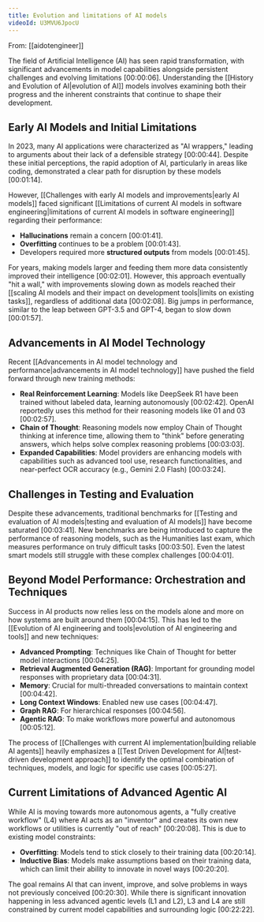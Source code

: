 ```yaml
---
title: Evolution and limitations of AI models
videoId: U3MVU6JpocU
---
```


From: [[aidotengineer]] <br/> 

The field of Artificial Intelligence (AI) has seen rapid transformation, with significant advancements in model capabilities alongside persistent challenges and evolving limitations <a class="yt-timestamp" data-t="00:00:06">[00:00:06]</a>. Understanding the [[History and Evolution of AI|evolution of AI]] models involves examining both their progress and the inherent constraints that continue to shape their development.

## Early AI Models and Initial Limitations
In 2023, many AI applications were characterized as "AI wrappers," leading to arguments about their lack of a defensible strategy <a class="yt-timestamp" data-t="00:00:44">[00:00:44]</a>. Despite these initial perceptions, the rapid adoption of AI, particularly in areas like coding, demonstrated a clear path for disruption by these models <a class="yt-timestamp" data-t="00:01:14">[00:01:14]</a>.

However, [[Challenges with early AI models and improvements|early AI models]] faced significant [[Limitations of current AI models in software engineering|limitations of current AI models in software engineering]] regarding their performance:
*   **Hallucinations** remain a concern <a class="yt-timestamp" data-t="00:01:41">[00:01:41]</a>.
*   **Overfitting** continues to be a problem <a class="yt-timestamp" data-t="00:01:43">[00:01:43]</a>.
*   Developers required more **structured outputs** from models <a class="yt-timestamp" data-t="00:01:45">[00:01:45]</a>.

For years, making models larger and feeding them more data consistently improved their intelligence <a class="yt-timestamp" data-t="00:02:01">[00:02:01]</a>. However, this approach eventually "hit a wall," with improvements slowing down as models reached their [[scaling AI models and their impact on development tools|limits on existing tasks]], regardless of additional data <a class="yt-timestamp" data-t="00:02:08">[00:02:08]</a>. Big jumps in performance, similar to the leap between GPT-3.5 and GPT-4, began to slow down <a class="yt-timestamp" data-t="00:01:57">[00:01:57]</a>.

## Advancements in AI Model Technology
Recent [[Advancements in AI model technology and performance|advancements in AI model technology]] have pushed the field forward through new training methods:
*   **Real Reinforcement Learning**: Models like DeepSeek R1 have been trained without labeled data, learning autonomously <a class="yt-timestamp" data-t="00:02:42">[00:02:42]</a>. OpenAI reportedly uses this method for their reasoning models like 01 and 03 <a class="yt-timestamp" data-t="00:02:57">[00:02:57]</a>.
*   **Chain of Thought**: Reasoning models now employ Chain of Thought thinking at inference time, allowing them to "think" before generating answers, which helps solve complex reasoning problems <a class="yt-timestamp" data-t="00:03:03">[00:03:03]</a>.
*   **Expanded Capabilities**: Model providers are enhancing models with capabilities such as advanced tool use, research functionalities, and near-perfect OCR accuracy (e.g., Gemini 2.0 Flash) <a class="yt-timestamp" data-t="00:03:24">[00:03:24]</a>.

## Challenges in Testing and Evaluation
Despite these advancements, traditional benchmarks for [[Testing and evaluation of AI models|testing and evaluation of AI models]] have become saturated <a class="yt-timestamp" data-t="00:03:41">[00:03:41]</a>. New benchmarks are being introduced to capture the performance of reasoning models, such as the Humanities last exam, which measures performance on truly difficult tasks <a class="yt-timestamp" data-t="00:03:50">[00:03:50]</a>. Even the latest smart models still struggle with these complex challenges <a class="yt-timestamp" data-t="00:04:01">[00:04:01]</a>.

## Beyond Model Performance: Orchestration and Techniques
Success in AI products now relies less on the models alone and more on how systems are built around them <a class="yt-timestamp" data-t="00:04:15">[00:04:15]</a>. This has led to the [[Evolution of AI engineering and tools|evolution of AI engineering and tools]] and new techniques:
*   **Advanced Prompting**: Techniques like Chain of Thought for better model interactions <a class="yt-timestamp" data-t="00:04:25">[00:04:25]</a>.
*   **Retrieval Augmented Generation (RAG)**: Important for grounding model responses with proprietary data <a class="yt-timestamp" data-t="00:04:31">[00:04:31]</a>.
*   **Memory**: Crucial for multi-threaded conversations to maintain context <a class="yt-timestamp" data-t="00:04:42">[00:04:42]</a>.
*   **Long Context Windows**: Enabled new use cases <a class="yt-timestamp" data-t="00:04:47">[00:04:47]</a>.
*   **Graph RAG**: For hierarchical responses <a class="yt-timestamp" data-t="00:04:56">[00:04:56]</a>.
*   **Agentic RAG**: To make workflows more powerful and autonomous <a class="yt-timestamp" data-t="00:05:12">[00:05:12]</a>.

The process of [[Challenges with current AI implementation|building reliable AI agents]] heavily emphasizes a [[Test Driven Development for AI|test-driven development approach]] to identify the optimal combination of techniques, models, and logic for specific use cases <a class="yt-timestamp" data-t="00:05:27">[00:05:27]</a>.

## Current Limitations of Advanced Agentic AI
While AI is moving towards more autonomous agents, a "fully creative workflow" (L4) where AI acts as an "inventor" and creates its own new workflows or utilities is currently "out of reach" <a class="yt-timestamp" data-t="00:20:08">[00:20:08]</a>. This is due to existing model constraints:
*   **Overfitting**: Models tend to stick closely to their training data <a class="yt-timestamp" data-t="00:20:14">[00:20:14]</a>.
*   **Inductive Bias**: Models make assumptions based on their training data, which can limit their ability to innovate in novel ways <a class="yt-timestamp" data-t="00:20:20">[00:20:20]</a>.

The goal remains AI that can invent, improve, and solve problems in ways not previously conceived <a class="yt-timestamp" data-t="00:20:30">[00:20:30]</a>. While there is significant innovation happening in less advanced agentic levels (L1 and L2), L3 and L4 are still constrained by current model capabilities and surrounding logic <a class="yt-timestamp" data-t="00:22:22">[00:22:22]</a>.